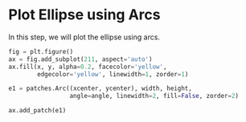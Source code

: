 # Plot Ellipse using Arcs

In this step, we will plot the ellipse using arcs.

```python
fig = plt.figure()
ax = fig.add_subplot(211, aspect='auto')
ax.fill(x, y, alpha=0.2, facecolor='yellow',
        edgecolor='yellow', linewidth=1, zorder=1)

e1 = patches.Arc((xcenter, ycenter), width, height,
                 angle=angle, linewidth=2, fill=False, zorder=2)

ax.add_patch(e1)
```

#
